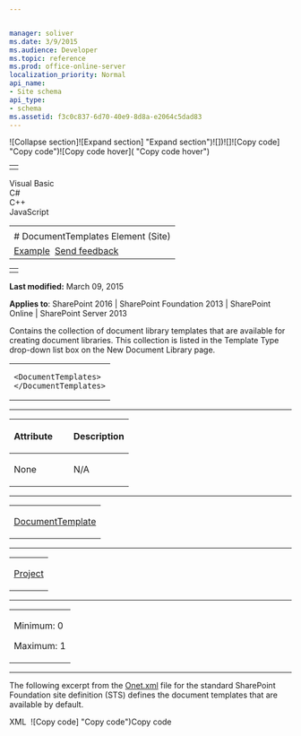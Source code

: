 ```yaml
---


manager: soliver
ms.date: 3/9/2015
ms.audience: Developer
ms.topic: reference
ms.prod: office-online-server
localization_priority: Normal
api_name:
- Site schema
api_type:
- schema
ms.assetid: f3c0c837-6d70-40e9-8d8a-e2064c5dad83
---
```


![Collapse
section]![Expand
section] "Expand section")![]()![])![]![]()![Copy
code] "Copy code")![Copy code
hover]( "Copy code hover")
<table>
<tbody>
<tr class="odd">
<td align="left"></td>
</tr>
</tbody>
</table>

Visual Basic  
C\#  
C++  
JavaScript  

<table>
<tbody>
<tr class="odd">
<td align="left"><span id="runningHeaderText"></span></td>
</tr>
<tr class="even">
<td align="left"># DocumentTemplates Element (Site)</td>
</tr>
<tr class="odd">
<td align="left"><a href="#exampleToggle">Example</a>  <span id="headfeedbackarea" class="feedbackhead"><a href="javascript:SubmitFeedback(&#39;docthis@Microsoft.com&#39;,&#39;&#39;,&#39;&#39;,&#39;&#39;,&#39;1.0.18082.1225&#39;,&#39;%0\dThank%20you%20for%20your%20feedback.%20The%20developer%20writing%20teams%20use%20your%20feedback%20to%20improve%20documentation.%20While%20we%20are%20reviewing%20your%20feedback,%20we%20may%20send%20you%20e-mail%20to%20ask%20for%20clarification%20or%20feedback%20on%20a%20solution.%20We%20do%20not%20use%20your%20e-mail%20address%20for%20any%20other%20purpose%20and%20we%20delete%20it%20after%20we%20finish%20our%20review.%0\AFor%20further%20information%20about%20the%20privacy%20policies%20of%20Microsoft,%20please%20see%20http://privacy.microsoft.com/en-us/default.aspx.%0\A%0\d&#39;,&#39;Customer%20feedback&#39;);">Send feedback</a></span></td>
</tr>
</tbody>
</table>

<table>
<colgroup>
<col width="100%" />
</colgroup>
<tbody>
<tr class="odd">
<td align="left"></td>
</tr>
</tbody>
</table>

**Last modified:** March 09, 2015

**Applies to**: SharePoint 2016 | SharePoint Foundation 2013 |
SharePoint Online | SharePoint Server 2013

Contains the collection of document library templates that are available
for creating document libraries. This collection is listed in the <span
class="ui">Template Type</span> drop-down list box on the <span
class="ui">New Document Library</span> page.

<span codelanguage="other"></span>
<table>
<colgroup>
<col width="100%" />
</colgroup>
<tbody>
<tr class="odd">
<td align="left"><pre><code>&lt;DocumentTemplates&gt;
&lt;/DocumentTemplates&gt;</code></pre></td>
</tr>
</tbody>
</table>


-----------------------------------------------------------------------------------------------------------------------------------------------------------------------------------------------

<table>
<colgroup>
<col width="50%" />
<col width="50%" />
</colgroup>
<thead>
<tr class="header">
<th align="left"><p>Attribute</p></th>
<th align="left"><p>Description</p></th>
</tr>
</thead>
<tbody>
<tr class="odd">
<td align="left"><p>None</p></td>
<td align="left"><p>N/A</p></td>
</tr>
</tbody>
</table>


---------------------------------------------------------------------------------------------------------------------------------------------------------------------------------------------------

<table>
<colgroup>
<col width="100%" />
</colgroup>
<tbody>
<tr class="odd">
<td align="left"><p><a href="documenttemplate-element-site.md">DocumentTemplate</a></p></td>
</tr>
</tbody>
</table>


----------------------------------------------------------------------------------------------------------------------------------------------------------------------------------------------------

<table>
<colgroup>
<col width="100%" />
</colgroup>
<tbody>
<tr class="odd">
<td align="left"><p><a href="project-element-site.md">Project</a></p></td>
</tr>
</tbody>
</table>


------------------------------------------------------------------------------------------------------------------------------------------------------------------------------------------------

<table>
<colgroup>
<col width="100%" />
</colgroup>
<tbody>
<tr class="odd">
<td align="left"><p>Minimum: 0</p>
<p>Maximum: 1</p></td>
</tr>
</tbody>
</table>


------------------------------------------------------------------------------------------------------------------------------------------------------------------------------------------

The following excerpt from the
[Onet.xml](http://msdn.microsoft.com/library/b99d6657-d9ae-4135-a43c-c58cdfcdc6c1(Office.15).aspx)
file for the standard SharePoint Foundation site definition (<span
class="keyword">STS</span>) defines the document templates that are
available by default.

<span codelanguage="xmlLang"></span>
XML 
<span class="copyCode" onclick="CopyCode(this)"
onkeypress="CopyCode_CheckKey(this, event)"
onmouseover="ChangeCopyCodeIcon(this)"
onmouseout="ChangeCopyCodeIcon(this)" tabindex="0">![Copy
code] "Copy code")Copy code</span>
    <DocumentTemplates>
        <DocumentTemplate Path="STS" Name="" DisplayName="$Resources:core,doctemp_None;" Type="100" Default="FALSE" Description="$Resources:core,doctemp_None_Desc;" />
        <DocumentTemplate Path="STS" DisplayName="$Resources:core,doctemp_Word97;" Type="101" Description="$Resources:core,doctemp_Word97_Desc;">
          <DocumentTemplateFiles>
            <DocumentTemplateFile Name="doctemp\word\wdtmpl.doc" TargetName="Forms/template.doc" Default="TRUE" />
          </DocumentTemplateFiles>
        </DocumentTemplate>
        <DocumentTemplate Path="STS" DisplayName="$Resources:core,doctemp_Excel97;" Type="103" Description="$Resources:core,doctemp_Excel97_Desc;">
          <DocumentTemplateFiles>
            <DocumentTemplateFile Name="doctemp\xl\xltmpl.xls" TargetName="Forms/template.xls" Default="TRUE" />
          </DocumentTemplateFiles>
        </DocumentTemplate>
        <DocumentTemplate Path="STS" DisplayName="$Resources:core,doctemp_Powerpoint97;" Type="104" Description="$Resources:core,doctemp_Powerpoint97_Desc;">
          <DocumentTemplateFiles>
            <DocumentTemplateFile Name="doctemp\ppt\pptmpl.pot" TargetName="Forms/template.pot" Default="TRUE" />
          </DocumentTemplateFiles>
        </DocumentTemplate>
        <DocumentTemplate Path="STS" DisplayName="$Resources:core,doctemp_Word;" Type="121" Default="TRUE" Description="$Resources:core,doctemp_Word_Desc;">
          <DocumentTemplateFiles>
            <DocumentTemplateFile Name="doctemp\word\wdtmpl.dotx" TargetName="Forms/template.dotx" Default="TRUE" />
          </DocumentTemplateFiles>
        </DocumentTemplate>
        <DocumentTemplate Path="STS" DisplayName="$Resources:core,doctemp_Excel;" Type="122" Description="$Resources:core,doctemp_Excel_Desc;">
          <DocumentTemplateFiles>
            <DocumentTemplateFile Name="doctemp\xl\xltmpl.xlsx" TargetName="Forms/template.xlsx" Default="TRUE" />
          </DocumentTemplateFiles>
        </DocumentTemplate>
        <DocumentTemplate Path="STS" DisplayName="$Resources:core,doctemp_Powerpoint;" Type="123" Description="$Resources:core,doctemp_Powerpoint_Desc;">
          <DocumentTemplateFiles>
            <DocumentTemplateFile Name="doctemp\ppt\pptmpl.pptx" TargetName="Forms/template.pptx" Default="TRUE" />
          </DocumentTemplateFiles>
        </DocumentTemplate>
        <DocumentTemplate Path="STS" DisplayName="$Resources:core,doctemp_OneNote;" Type="111" Description="$Resources:core,doctemp_OneNote_Desc;">
          <DocumentTemplateFiles>
            <DocumentTemplateFile Name="doctemp\onenote\template.onepkg" TargetName="Forms/template.onepkg" Default="TRUE" />
          </DocumentTemplateFiles>
        </DocumentTemplate>
        <DocumentTemplate Path="STS" DisplayName="$Resources:core,doctemp_FP;" Type="102" Description="$Resources:core,doctemp_FP_Desc;">
          <DocumentTemplateFiles>
            <DocumentTemplateFile Name="doctemp\fp\fptmpl.htm" TargetName="Forms/template.htm" Default="TRUE" />
          </DocumentTemplateFiles>
        </DocumentTemplate>
        <DocumentTemplate Path="STS" DisplayName="$Resources:core,doctemp_BasicPage;" Type="105" Description="$Resources:core,doctemp_BasicPage_Desc;">
          <DocumentTemplateFiles>
            <DocumentTemplateFile Name="doctemp\blankpgs\_basicpage.htm" TargetName="Forms/_basicpage.htm" Default="TRUE" />
          </DocumentTemplateFiles>
        </DocumentTemplate>
        <DocumentTemplate Path="STS" DisplayName="$Resources:core,doctemp_WebPartPage;" Type="106" Description="$Resources:core,doctemp_WebPartPage_Desc;">
          <DocumentTemplateFiles>
            <DocumentTemplateFile Name="doctemp\smartpgs\_webpartpage.htm" TargetName="Forms/_webpartpage.htm" Default="TRUE" />
          </DocumentTemplateFiles>
        </DocumentTemplate>
        <DocumentTemplate XMLForm="TRUE" Path="STS" DisplayName="$Resources:core,doctemp_BlankForm;" Type="1000" Default="TRUE" Description="$Resources:core,doctemp_BlankForm_Desc;">
          <DocumentTemplateFiles>
            <DocumentTemplateFile Name="doctemp\xmlforms\blank\template.xml" TargetName="Forms/template.xml" Default="TRUE" />
          </DocumentTemplateFiles>
        </DocumentTemplate>
      </DocumentTemplates>








